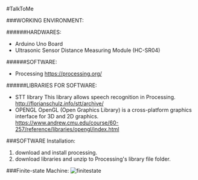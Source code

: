 #TalkToMe


###WORKING ENVIRONMENT:

######HARDWARES:
- Arduino Uno Board
- Ultrasonic Sensor Distance Measuring Module (HC-SR04)

######SOFTWARE:
- Processing
  https://processing.org/

######LIBRARIES FOR SOFTWARE:
- STT library
  This library allows speech recognition in Processing. 
  http://florianschulz.info/stt/archive/
- OPENGL
  OpenGL (Open Graphics Library) is a cross-platform graphics interface for 3D and 2D graphics. 
  https://www.andrew.cmu.edu/course/60-257/reference/libraries/opengl/index.html

###SOFTWARE Installation:
1. download and install processing.
2. download libraries and unzip to Processing's library file folder.

###Finite-state Machine:
![finitestate](https://cloud.githubusercontent.com/assets/15851423/11229293/d38c081c-8d48-11e5-8a29-30715b6514dc.jpg)

